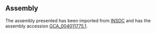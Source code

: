 
Assembly
--------

The assembly presented has been imported from 
[INSDC](http://www.insdc.org) and has the assembly accession
[GCA\_004011775.1](http://www.ebi.ac.uk/ena/data/view/GCA_004011775.1).

